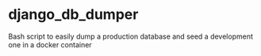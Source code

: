 # django_db_dumper
Bash script to easily dump a production database and seed a development one in a docker container
